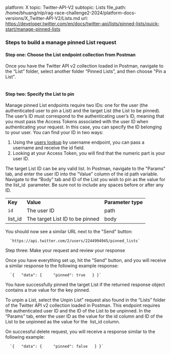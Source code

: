 platform: X
topic: Twitter-API-V2
subtopic: Lists
file_path: /home/bhuang/nlp/rag-race-challenge2-2024/platform-docs-versions/X_Twitter-API-V2/Lists.md
url: https://developer.twitter.com/en/docs/twitter-api/lists/pinned-lists/quick-start/manage-pinned-lists


### Steps to build a manage pinned List request

#### Step one: Choose the List endpoint collection from Postman

Once you have the Twitter API v2 collection loaded in Postman, navigate to the “List” folder, select another folder “Pinned Lists”, and then choose "Pin a List".  
 

#### Step two: Specify the List to pin

Manage pinned List endpoints require two IDs: one for the user (the authenticated user to pin a List) and the target List (the List to be pinned). The user’s ID must correspond to the authenticating user’s ID, meaning that you must pass the Access Tokens associated with the user ID when authenticating your request. In this case, you can specify the ID belonging to your user. You can find your ID in two ways:

1. Using the [users lookup](https://developer.twitter.com/en/docs/twitter-api/users/lookup/api-reference) by username endpoint, you can pass a username and receive the id field.
2. Looking at your Access Token, you will find that the numeric part is your user ID.

The target List ID can be any valid list. In Postman, navigate to the "Params" tab, and enter the user ID into the "Value" column of the id path variable. Navigate to the “Body” tab and ID of the List you wish to pin as the value for the list\_id  parameter. Be sure not to include any spaces before or after any ID.

|     |     |     |
| --- | --- | --- |
| **Key** | **Value** | **Parameter type** |
| `id` | The user ID | path |
| list\_id | The target List ID to be pinned | body |

You should now see a similar URL next to the "Send" button:

      `https://api.twitter.com/2/users/2244994945/pinned_lists`
    

Step three: Make your request and review your response  

Once you have everything set up, hit the "Send" button, and you will receive a similar response to the following example response:

      `{   "data": {     "pinned": true   } }`
    

You have successfully pinned the target List if the returned response object contains a true value for the key pinned. 

To unpin a List, select the Unpin List” request also found in the “Lists” folder of the Twitter API v2 collection loaded in Postman. This endpoint requires the authenticated user ID and the ID of the List to be unpinned. In the “Params” tab, enter the user ID as the value for the id column and ID of the List to be unpinned as the value for the  list\_id column. 

On successful delete request, you will receive a response similar to the following example:

      `{   "data": {     "pinned": false   } }`